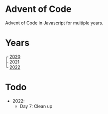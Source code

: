# Advent of Code
Advent of Code in Javascript for multiple years.

# Years
┌ [2020](2020/)\
├ 2021\
└ [2022](2022/)

# Todo
- 2022:
    - Day 7: Clean up